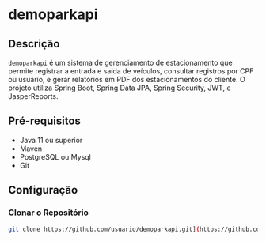 # demoparkapi

## Descrição

`demoparkapi` é um sistema de gerenciamento de estacionamento que permite registrar a entrada e saída de veículos, consultar registros por CPF ou usuário, e gerar relatórios em PDF dos estacionamentos do cliente. O projeto utiliza Spring Boot, Spring Data JPA, Spring Security, JWT, e JasperReports.

## Pré-requisitos

- Java 11 ou superior
- Maven
- PostgreSQL ou Mysql
- Git

## Configuração

### Clonar o Repositório

```bash
git clone https://github.com/usuario/demoparkapi.git](https://github.com/Muacidevjava/park_api.git

